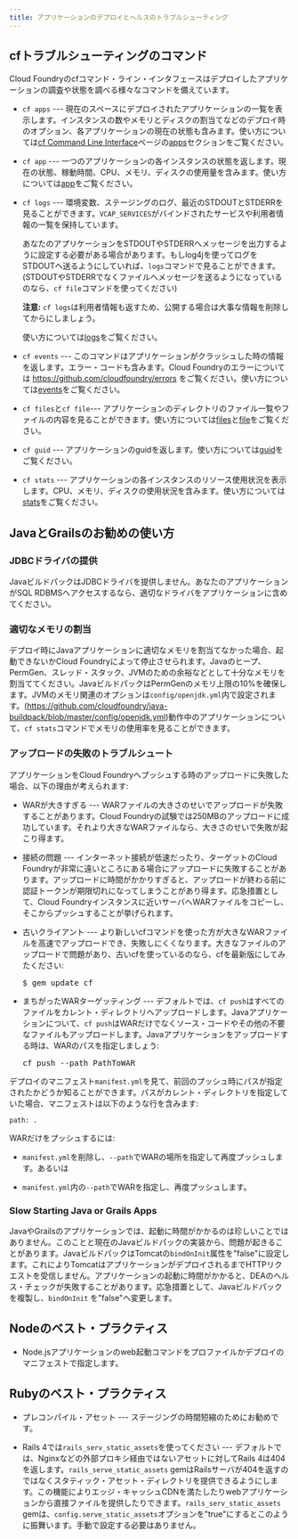 ```yaml
---
title: アプリケーションのデプロイとヘルスのトラブルシューティング
---
```


## <a id='cf-commands'></a>cfトラブルシューティングのコマンド ##

Cloud Foundryのcfコマンド・ライン・インタフェースはデプロイしたアプリケーションの調査や状態を調べる様々なコマンドを備えています。


* `cf apps` --- 現在のスペースにデプロイされたアプリケーションの一覧を表示します。インスタンスの数やメモリとディスクの割当てなどのデプロイ時のオプション、各アプリケーションの現在の状態も含みます。使い方については[cf Command Line Interface](/docs/using/managing-apps/cf/index.html)ページの[apps](/docs/using/managing-apps/cf/index.html#apps)セクションをご覧ください。

* `cf app` --- 一つのアプリケーションの各インスタンスの状態を返します。現在の状態、稼動時間、CPU、メモリ、ディスクの使用量を含みます。使い方については[app](/docs/using/managing-apps/cf/index.html#app)をご覧ください。
                      
* `cf logs` --- 環境変数、ステージングのログ、最近のSTDOUTとSTDERRを見ることができます。`VCAP_SERVICES`がバインドされたサービスや利用者情報の一覧を保持しています。

  あなたのアプリケーションをSTDOUTやSTDERRへメッセージを出力するように設定する必要がある場合があります。もしlog4jを使ってログをSTDOUTへ送るようにしていれば、`logs`コマンドで見ることができます。(STDOUTやSTDERRでなくファイルへメッセージを送るようになっているのなら、`cf file`コマンドを使ってください)

  **注意:**  `cf logs`は利用者情報も返すため、公開する場合は大事な情報を削除してからにしましょう。

  使い方については[logs](/docs/using/managing-apps/cf/index.html#logs)をご覧ください。

* `cf events` --- このコマンドはアプリケーションがクラッシュした時の情報を返します。エラー・コードも含みます。Cloud Foundryのエラーについては https://github.com/cloudfoundry/errors をご覧ください。使い方については[events](/docs/using/managing-apps/cf/index.html#eventss)をご覧ください。

* `cf files`と`cf file`--- アプリケーションのディレクトリのファイル一覧やファイルの内容を見ることができます。使い方については[files](/docs/using/managing-apps/cf/index.html#files)と[file](/docs/using/managing-apps/cf/index.html#file)をご覧ください。

* `cf guid` --- アプリケーションのguidを返します。使い方については[guid](/docs/using/managing-apps/cf/index.html#guid)をご覧ください。

* `cf stats` --- アプリケーションの各インスタンスのリソース使用状況を表示します。CPU、メモリ、ディスクの使用状況を含みます。使い方については[stats](/docs/using/managing-apps/cf/index.html#stats)をご覧ください。

## <a id='java-apps'></a>JavaとGrailsのお勧めの使い方 ##

### <a id='jdbc'></a>JDBCドライバの提供 ###

JavaビルドパックはJDBCドライバを提供しません。あなたのアプリケーションがSQL RDBMSへアクセスするなら、適切なドライバをアプリケーションに含めてください。
 
### <a id='memory'></a>適切なメモリの割当 ###

デプロイ時にJavaアプリケーションに適切なメモリを割当てなかった場合、起動できないかCloud Foundryによって停止させられます。Javaのヒープ、PermGen、スレッド・スタック、JVMのための余裕などとして十分なメモリを割当ててください。JavaビルドパックはPermGenのメモリ上限の10%を確保します。JVMのメモリ関連のオプションは`config/openjdk.yml`内で設定されます。(https://github.com/cloudfoundry/java-buildpack/blob/master/config/openjdk.yml)動作中のアプリケーションについて、`cf stats`コマンドでメモリの使用率を見ることができます。

### <a id='upload'></a>アップロードの失敗のトラブルシュート ###

アプリケーションをCloud Foundryへプッシュする時のアップロードに失敗した場合、以下の理由が考えられます:

* WARが大きすぎる --- WARファイルの大きさのせいでアップロードが失敗することがあります。Cloud Foundryの試験では250MBのアップロードに成功しています。それより大きなWARファイルなら、大きさのせいで失敗が起こり得ます。

* 接続の問題 --- インターネット接続が低速だったり、ターゲットのCloud Foundryが非常に遠いところにある場合にアップロードに失敗することがあります。アップロードに時間がかかりすぎると、アップロードが終わる前に認証トークンが期限切れになってしまうことがあり得ます。応急措置として、Cloud Foundryインスタンスに近いサーバへWARファイルをコピーし、そこからプッシュすることが挙げられます。

* 古いクライアント --- より新しいcfコマンドを使った方が大きなWARファイルを高速でアップロードでき、失敗しにくくなります。大きなファイルのアップロードで問題があり、古いcfを使っているのなら、cfを最新版にしてみたください:

  <pre class="terminal">
  $ gem update cf
  </pre>

* まちがったWARターゲッティング --- デフォルトでは、`cf push`はすべてのファイルをカレント・ディレクトリへアップロードします。Javaアプリケーションについて、`cf push`はWARだけでなくソース・コードやその他の不要なファイルもアップロードします。Javaアプリケーションをアップロードする時は、WARのパスを指定しましょう:

  <pre class="terminal">
  cf push --path PathToWAR
  </pre>

デプロイのマニフェスト`manifest.yml`を見て、前回のプッシュ時にパスが指定されたかどうか知ることができます。パスがカレント・ディレクトリを指定していた場合、マニフェストは以下のような行を含みます:

 `path: .` 

 WARだけをプッシュするには:

 * `manifest.yml`を削除し、`--path`でWARの場所を指定して再度プッシュします。あるいは

 * `manifest.yml`内の`--path`でWARを指定し、再度プッシュします。

### <a id='slow-start'></a>Slow Starting Java or Grails Apps ###

 JavaやGrailsのアプリケーションでは、起動に時間がかかるのは珍しいことではありません。このことと現在のJavaビルドパックの実装から、問題が起きることがあります。JavaビルドパックはTomcatの`bindOnInit`属性を"false"に設定します。これによりTomcatはアプリケーションがデプロイされるまでHTTPリクエストを受信しません。アプリケーションの起動に時間がかかると、DEAのヘルス・チェックが失敗することがあります。応急措置として、Javaビルドパックを複製し、`bindOnInit` を"false"へ変更します。

## <a id='node-apps'></a>Nodeのベスト・プラクティス ##

* Node.jsアプリケーションのweb起動コマンドをプロファイルかデプロイのマニフェストで指定します。

## <a id='ruby-apps'></a>Rubyのベスト・プラクティス ##

* プレコンパイル・アセット --- ステージングの時間短縮のためにお勧めです。

* Rails 4では`rails_serv_static_assets`を使ってください --- デフォルトでは、Nginxなどの外部プロキシ経由ではないアセットに対してRails 4は404を返します。`rails_serve_static_assets` gemはRailsサーバが404を返すのではなくスタティック・アセット・ディレクトリを提供できるようにします。この機能によりエッジ・キャッシュCDNを満たしたりwebアプリケーションから直接ファイルを提供したりできます。`rails_serv_static_assets` gemは、`config.serve_static_assets`オプションを"true"にするとこのように振舞います。手動で設定する必要はありません。 
